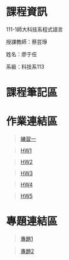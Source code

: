 # 課程資訊

111-1師大科技系程式語言

授課教師：蔡芸琤

姓名：廖于任

系級：科技系113


 課程筆記區
===========

 作業連結區
===========

>[練習一](https://github.com/Adam160557/PL/blob/main/pathon01.ipynb)

>[HW1](https://github.com/Adam160557/PL/blob/main/HW1.ipynb)

>[HW2](https://github.com/Adam160557/PL/blob/main/.ipynb_checkpoints/hw2-checkpoint.ipynb)

>[HW3](https://github.com/Adam160557/PL/blob/main/.ipynb_checkpoints/HW3-checkpoint.ipynb)

>[HW4](https://medium.com/@adam160557/分析台灣的一些景點-16b23fb26507)

>[HW5](https://medium.com/@adam160557/python文本共現網路分析苗栗景點-d008ec5adfcd)

 專題連結區
===========
>[專題1](https://github.com/Adam160557/PL/blob/main/.ipynb_checkpoints/iiiiiiii-checkpoint.ipynb)

>[專題2](https://github.com/Adam160557/PL/blob/main/.ipynb_checkpoints/oooooo-checkpoint.ipynb)

